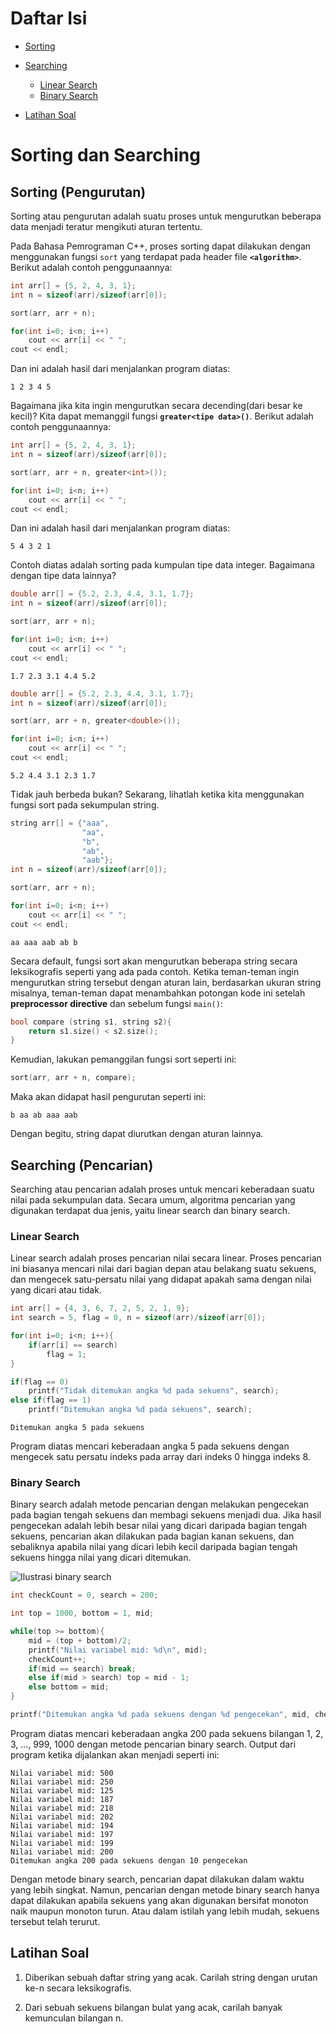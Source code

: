 # Daftar Isi

- [Sorting](#sorting-pengurutan)

- [Searching](#searching-pencarian)
    - [Linear Search](#linear-search)
    - [Binary Search](#binary-search)

- [Latihan Soal](#latihan-soal)

# Sorting dan Searching

## **Sorting (Pengurutan)**

Sorting atau pengurutan adalah suatu proses untuk mengurutkan beberapa data menjadi teratur mengikuti aturan tertentu.

Pada Bahasa Pemrograman C++, proses sorting dapat dilakukan dengan menggunakan fungsi `sort` yang terdapat pada header file **`<algorithm>`**. Berikut adalah contoh penggunaannya:

```C++
int arr[] = {5, 2, 4, 3, 1};
int n = sizeof(arr)/sizeof(arr[0]);

sort(arr, arr + n);

for(int i=0; i<n; i++)
    cout << arr[i] << " ";
cout << endl;
```

Dan ini adalah hasil dari menjalankan program diatas:

```
1 2 3 4 5
```

Bagaimana jika kita ingin mengurutkan secara decending(dari besar ke kecil)? Kita dapat memanggil fungsi **`greater<tipe data>()`**. Berikut adalah contoh penggunaannya:

```C++
int arr[] = {5, 2, 4, 3, 1};
int n = sizeof(arr)/sizeof(arr[0]);

sort(arr, arr + n, greater<int>());

for(int i=0; i<n; i++)
    cout << arr[i] << " ";
cout << endl;
```

Dan ini adalah hasil dari menjalankan program diatas:

```
5 4 3 2 1
```

Contoh diatas adalah sorting pada kumpulan tipe data integer. Bagaimana dengan tipe data lainnya?

```C++
double arr[] = {5.2, 2.3, 4.4, 3.1, 1.7};
int n = sizeof(arr)/sizeof(arr[0]);

sort(arr, arr + n);

for(int i=0; i<n; i++)
    cout << arr[i] << " ";
cout << endl;
```

```
1.7 2.3 3.1 4.4 5.2
```

```C++
double arr[] = {5.2, 2.3, 4.4, 3.1, 1.7};
int n = sizeof(arr)/sizeof(arr[0]);

sort(arr, arr + n, greater<double>());

for(int i=0; i<n; i++)
    cout << arr[i] << " ";
cout << endl;
```

```
5.2 4.4 3.1 2.3 1.7
```

Tidak jauh berbeda bukan? Sekarang, lihatlah ketika kita menggunakan fungsi sort pada sekumpulan string.

```C++
string arr[] = {"aaa",
                "aa",
                "b",
                "ab",
                "aab"};
int n = sizeof(arr)/sizeof(arr[0]);

sort(arr, arr + n);

for(int i=0; i<n; i++)
    cout << arr[i] << " ";
cout << endl;
```

```
aa aaa aab ab b 
```

Secara default, fungsi sort akan mengurutkan beberapa string secara leksikografis seperti yang ada pada contoh. Ketika teman-teman ingin mengurutkan string tersebut dengan aturan lain, berdasarkan ukuran string misalnya, teman-teman dapat menambahkan potongan kode ini setelah **preprocessor directive** dan sebelum fungsi `main()`:

```C++
bool compare (string s1, string s2){
    return s1.size() < s2.size();
}
```

Kemudian, lakukan pemanggilan fungsi sort seperti ini:

```C++
sort(arr, arr + n, compare);
```

Maka akan didapat hasil pengurutan seperti ini:

```
b aa ab aaa aab 
```

Dengan begitu, string dapat diurutkan dengan aturan lainnya.

## **Searching (Pencarian)**

Searching atau pencarian adalah proses untuk mencari keberadaan suatu nilai pada sekumpulan data. Secara umum, algoritma pencarian yang digunakan terdapat dua jenis, yaitu linear search dan binary search.

### **Linear Search**

Linear search adalah proses pencarian nilai secara linear. Proses pencarian ini biasanya mencari nilai dari bagian depan atau belakang suatu sekuens, dan mengecek satu-persatu nilai yang didapat apakah sama dengan nilai yang dicari atau tidak.

```C++
int arr[] = {4, 3, 6, 7, 2, 5, 2, 1, 9};
int search = 5, flag = 0, n = sizeof(arr)/sizeof(arr[0]);

for(int i=0; i<n; i++){
    if(arr[i] == search)
        flag = 1;
}

if(flag == 0)
    printf("Tidak ditemukan angka %d pada sekuens", search);
else if(flag == 1)
    printf("Ditemukan angka %d pada sekuens", search);
```

```
Ditemukan angka 5 pada sekuens
```

Program diatas mencari keberadaan angka 5 pada sekuens dengan mengecek satu persatu indeks pada array dari indeks 0 hingga indeks 8.

### **Binary Search**

Binary search adalah metode pencarian dengan melakukan pengecekan pada bagian tengah sekuens dan membagi sekuens menjadi dua. Jika hasil pengecekan adalah lebih besar nilai yang dicari daripada bagian tengah sekuens, pencarian akan dilakukan pada bagian kanan sekuens, dan sebaliknya apabila nilai yang dicari lebih kecil daripada bagian tengah sekuens hingga nilai yang dicari ditemukan.

![Ilustrasi binary search](https://user-images.githubusercontent.com/86661387/185536916-8c5675c7-55c8-4196-9447-c99497f6cee9.png)


```C++
int checkCount = 0, search = 200;

int top = 1000, bottom = 1, mid;

while(top >= bottom){
    mid = (top + bottom)/2;
    printf("Nilai variabel mid: %d\n", mid);
    checkCount++;
    if(mid == search) break;
    else if(mid > search) top = mid - 1;
    else bottom = mid;
}

printf("Ditemukan angka %d pada sekuens dengan %d pengecekan", mid, checkCount);
```

Program diatas mencari keberadaan angka 200 pada sekuens bilangan 1, 2, 3, ..., 999, 1000 dengan metode pencarian binary search. Output dari program ketika dijalankan akan menjadi seperti ini:

```
Nilai variabel mid: 500
Nilai variabel mid: 250
Nilai variabel mid: 125
Nilai variabel mid: 187
Nilai variabel mid: 218
Nilai variabel mid: 202
Nilai variabel mid: 194
Nilai variabel mid: 197
Nilai variabel mid: 199
Nilai variabel mid: 200
Ditemukan angka 200 pada sekuens dengan 10 pengecekan
```

Dengan metode binary search, pencarian dapat dilakukan dalam waktu yang lebih singkat. Namun, pencarian dengan metode binary search hanya dapat dilakukan apabila sekuens yang akan digunakan bersifat monoton naik maupun monoton turun. Atau dalam istilah yang lebih mudah, sekuens tersebut telah terurut.

## Latihan Soal

1. Diberikan sebuah daftar string yang acak. Carilah string dengan urutan ke-n secara leksikografis.

2. Dari sebuah sekuens bilangan bulat yang acak, carilah banyak kemunculan bilangan n.